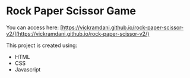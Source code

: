 # Rock Paper Scissor Game

You can access here:
[https://vickramdani.github.io/rock-paper-scissor-v2/](https://vickramdani.github.io/rock-paper-scissor-v2/)

This project is created using:
* HTML
* CSS
* Javascript
